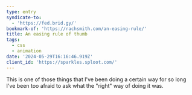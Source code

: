 ```yaml
---
type: entry
syndicate-to:
  - 'https://fed.brid.gy/'
bookmark-of: 'https://rachsmith.com/an-easing-rule/'
title: An easing rule of thumb
tags:
  - css
  - animation
date: '2024-05-29T16:16:46.919Z'
client_id: 'https://sparkles.sploot.com/'
---
```

This is one of those things that I've been doing a certain way for so long I've been too afraid to ask what the "right" way of doing it was.
